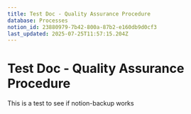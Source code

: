 ```yaml
---
title: Test Doc - Quality Assurance Procedure
database: Processes
notion_id: 23880979-7b42-800a-87b2-e160db9d0cf3
last_updated: 2025-07-25T11:57:15.204Z
---
```


# Test Doc - Quality Assurance Procedure


This is a test to see if notion-backup works

